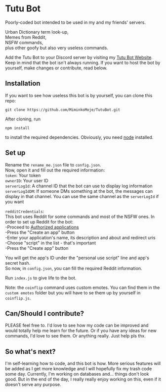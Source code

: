# Tutu Bot

Poorly-coded bot intended to be used in my and my friends' servers.

Urban Dictionary term look-up,  
Memes from Reddit,  
NSFW commands,  
plus other goofy but also very useless commands.

Add the Tutu Bot to your Discord server by visiting my [Tutu Bot Website](https://vasi.epizy.com). Keep in mind that the bot isn't always running. If you want to host the bot by yourself, make changes or contribute, read below.

## Installation

If you want to see how useless this bot is by yourself, you can clone this repo:
```
git clone https://github.com/MiminkoMoje/TutuBot.git
```
After cloning, run
```
npm install
```
to install the required dependencies. Obviously, you need [node](https://nodejs.org/en/) installed.

## Set up

Rename the `rename_me.json` file to `config.json`.  
Now, open it and fill out the required information:  
`token`: Your token  
`ownerID`: Your user ID  
`serverLogId`: A channel ID that the bot can use to display log information  
`serverLogIdDM`: If someone DMs something at the bot, the messages can display in that channel. You can use the same channel as the `serverLogId` if you want

`redditCredentials`:  
This bot uses Reddit for some commands and most of the NSFW ones. In order to set up Reddit for the bot:  
-Proceed to [Authorized applications](https://reddit.com/prefs/apps/)  
-Press the "Create an app" button  
-Enter your application's name, its description and about and redirect uris  
-Choose "script" in the list - that's important  
-Press the "Create app" button  

You will get the app's ID under the "personal use script" line and app's secret hash.  
So now, in `config.json`, you can fill the required Reddit information.  

Run `index.js` to give life to the bot.  

Note: the `coinflip` command uses custom emotes. You can find them in the `custom emotes` folder but you will have to se them up by yourself in `coinflip.js`.

## Can/Should I contribute?

PLEASE feel free to. I'd love to see how my code can be improved and would totally help me learn for the future. Or if you have any ideas for new commands, I'd love to see them. Or anything really. Just help pls thx.

## So what's next?

I'm self-learning how to code, and this bot is how. More serious features will be added as I get more knowledge and I will hopefully fix my trash code some day. Currently, I'm working on databases and... things don't look good. But in the end of the day, I really really enjoy working on this, even if it doesn't serve any purpose.
